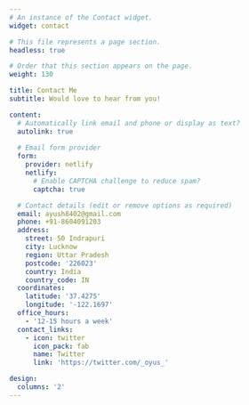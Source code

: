 ```yaml
---
# An instance of the Contact widget.
widget: contact

# This file represents a page section.
headless: true

# Order that this section appears on the page.
weight: 130

title: Contact Me
subtitle: Would love to hear from you!

content:
  # Automatically link email and phone or display as text?
  autolink: true
  
  # Email form provider
  form:
    provider: netlify
    netlify:
      # Enable CAPTCHA challenge to reduce spam?
      captcha: true

  # Contact details (edit or remove options as required)
  email: ayush8402@gmail.com
  phone: +91-8604091203
  address:
    street: 50 Indrapuri
    city: Lucknow
    region: Uttar Pradesh
    postcode: '226023'
    country: India
    country_code: IN
  coordinates:
    latitude: '37.4275'
    longitude: '-122.1697'
  office_hours:
    - '12-15 hours a week'
  contact_links:
    - icon: twitter
      icon_pack: fab
      name: Twitter
      link: 'https://twitter.com/_oyus_'

design:
  columns: '2'
---
```

